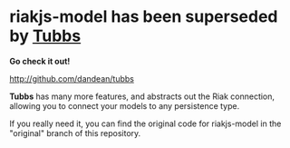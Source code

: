 riakjs-model has been superseded by [Tubbs](http://github.com/dandean/tubbs)
============================================================================

**Go check it out!**

http://github.com/dandean/tubbs

**Tubbs** has many more features, and abstracts out the Riak connection, allowing
you to connect your models to any persistence type.

If you really need it, you can find the original code for riakjs-model in the
"original" branch of this repository.
